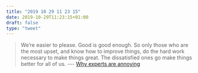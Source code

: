 ```yaml
---
title: "2019 10 29 11 23 15"
date: 2019-10-29T11:23:15+01:00
draft: false
type: "tweet"
---
```

> We’re easier to please. Good is good enough. So only those who are the most upset, and know how to improve things, do the hard work necessary to make things great. The dissatisfied ones go make things better for all of us. --- [Why experts are annoying](https://sivers.org/exan)
